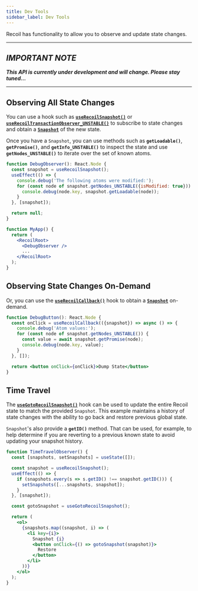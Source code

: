 ```yaml
---
title: Dev Tools
sidebar_label: Dev Tools
---
```


Recoil has functionality to allow you to observe and update state changes.

----
## *IMPORTANT NOTE*
***This API is currently under development and will change.  Please stay tuned...***

----

## Observing All State Changes

You can use a hook such as [**`useRecoilSnapshot()`**](/docs/api-reference/core/useRecoilSnapshot) or [**`useRecoilTransactionObserver_UNSTABLE()`**](/docs/api-reference/core/useRecoilTransactionObserver) to subscribe to state changes and obtain a [**`Snapshot`**](/docs/api-reference/core/Snapshot) of the new state.

Once you have a `Snapshot`, you can use methods such as **`getLoadable()`**, **`getPromise()`**, and **`getInfo_UNSTABLE()`** to inspect the state and use **`getNodes_UNSTABLE()`** to iterate over the set of known atoms.

```jsx
function DebugObserver(): React.Node {
  const snapshot = useRecoilSnapshot();
  useEffect(() => {
    console.debug('The following atoms were modified:');
    for (const node of snapshot.getNodes_UNSTABLE({isModified: true})) {
      console.debug(node.key, snapshot.getLoadable(node));
    }
  }, [snapshot]);

  return null;
}
```

```jsx
function MyApp() {
  return (
    <RecoilRoot>
      <DebugObserver />
      ...
    </RecoilRoot>
  );
}
```

## Observing State Changes On-Demand

Or, you can use the [**`useRecoilCallback()`**](/docs/api-reference/core/useRecoilCallback) hook to obtain a [**`Snapshot`**](/docs/api-reference/core/Snapshot) on-demand.

```jsx
function DebugButton(): React.Node {
  const onClick = useRecoilCallback(({snapshot}) => async () => {
    console.debug('Atom values:');
    for (const node of snapshot.getNodes_UNSTABLE()) {
      const value = await snapshot.getPromise(node);
      console.debug(node.key, value);
    }
  }, []);

  return <button onClick={onClick}>Dump State</button>
}
```

## Time Travel

The [**`useGotoRecoilSnapshot()`**](/docs/api-reference/core/useGotoRecoilSnapshot) hook can be used to update the entire Recoil state to match the provided `Snapshot`.  This example maintains a history of state changes with the ability to go back and restore previous global state.

`Snapshot`'s also provide a **`getID()`** method.  That can be used, for example, to help determine if you are reverting to a previous known state to avoid updating your snapshot history.

```jsx
function TimeTravelObserver() {
  const [snapshots, setSnapshots] = useState([]);

  const snapshot = useRecoilSnapshot();
  useEffect(() => {
    if (snapshots.every(s => s.getID() !== snapshot.getID())) {
      setSnapshots([...snapshots, snapshot]);
    }
  }, [snapshot]);

  const gotoSnapshot = useGotoRecoilSnapshot();

  return (
    <ol>
      {snapshots.map((snapshot, i) => (
        <li key={i}>
          Snapshot {i}
          <button onClick={() => gotoSnapshot(snapshot)}>
            Restore
          </button>
        </li>
      ))}
    </ol>
  );
}
```
